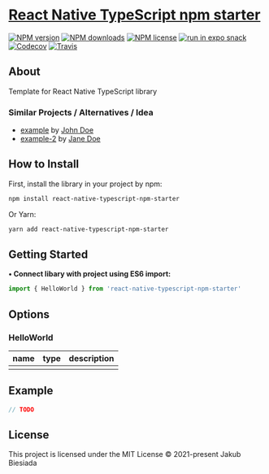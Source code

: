 # [React Native TypeScript npm starter](https://github.com/the-mes/react-native-typescript-npm-starter)

[![NPM version](https://img.shields.io/npm/v/react-native-typescript-npm-starter?style=flat-square)](https://www.npmjs.com/package/react-native-typescript-npm-starter)
[![NPM downloads](https://img.shields.io/npm/dm/react-native-typescript-npm-starter?style=flat-square)](https://www.npmjs.com/package/react-native-typescript-npm-starter)
[![NPM license](https://img.shields.io/npm/l/react-native-typescript-npm-starter?style=flat-square)](https://www.npmjs.com/package/react-native-typescript-npm-starter)
[![run in expo snack](https://img.shields.io/badge/Run%20in%20Snack-4630EB?style=flat-square&logo=EXPO&labelColor=FFF&logoColor=000)](https://snack.expo.io/<EXPO_ACCOUNT_HERE>/<SNACK_NAME_HERE>)
[![Codecov](https://img.shields.io/codecov/c/github/the-mes/react-native-typescript-npm-starter?style=flat-square)](https://codecov.io/gh/the-mes/react-native-typescript-npm-starter)
[![Travis](https://img.shields.io/travis/com/the-mes/react-native-typescript-npm-starter/main?style=flat-square)](https://travis-ci.com/the-mes/react-native-typescript-npm-starter)

## About

Template for React Native TypeScript library

### Similar Projects / Alternatives / Idea

- [example](#) by [John Doe](#)
- [example-2](#) by [Jane Doe](#)

## How to Install

First, install the library in your project by npm:

```sh
npm install react-native-typescript-npm-starter
```

Or Yarn:

```sh
yarn add react-native-typescript-npm-starter
```

## Getting Started

**• Connect libary with project using ES6 import:**

```js
import { HelloWorld } from 'react-native-typescript-npm-starter'
```

## Options

### HelloWorld

| **name** | **type** | **description** |
| -------- | -------- | --------------- |
|          |          |                 |

## Example

```jsx
// TODO
```

## License

This project is licensed under the MIT License © 2021-present Jakub Biesiada
